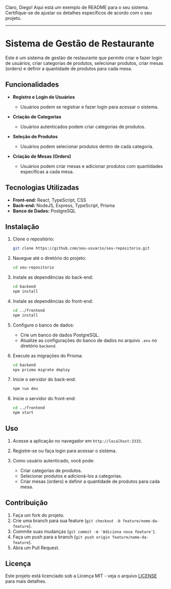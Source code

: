 Claro, Diego! Aqui está um exemplo de README para o seu sistema. Certifique-se de ajustar os detalhes específicos de acordo com o seu projeto.

---

# Sistema de Gestão de Restaurante

Este é um sistema de gestão de restaurante que permite criar e fazer login de usuários, criar categorias de produtos, selecionar produtos, criar mesas (orders) e definir a quantidade de produtos para cada mesa.

## Funcionalidades

- **Registro e Login de Usuários**
  - Usuários podem se registrar e fazer login para acessar o sistema.

- **Criação de Categorias**
  - Usuários autenticados podem criar categorias de produtos.

- **Seleção de Produtos**
  - Usuários podem selecionar produtos dentro de cada categoria.

- **Criação de Mesas (Orders)**
  - Usuários podem criar mesas e adicionar produtos com quantidades específicas a cada mesa.

## Tecnologias Utilizadas

- **Front-end:** React, TypeScript, CSS
- **Back-end:** NodeJS, Express, TypeScript, Prisma
- **Banco de Dados:** PostgreSQL

## Instalação

1. Clone o repositório:
   ```sh
   git clone https://github.com/seu-usuario/seu-repositorio.git
   ```

2. Navegue até o diretório do projeto:
   ```sh
   cd seu-repositorio
   ```

3. Instale as dependências do back-end:
   ```sh
   cd backend
   npm install
   ```

4. Instale as dependências do front-end:
   ```sh
   cd ../frontend
   npm install
   ```

5. Configure o banco de dados:
   - Crie um banco de dados PostgreSQL.
   - Atualize as configurações do banco de dados no arquivo `.env` no diretório `backend`.

6. Execute as migrações do Prisma:
   ```sh
   cd backend
   npx prisma migrate deploy
   ```

7. Inicie o servidor do back-end:
   ```sh
   npm run dev
   ```

8. Inicie o servidor do front-end:
   ```sh
   cd ../frontend
   npm start
   ```

## Uso

1. Acesse a aplicação no navegador em `http://localhost:3333`.

2. Registre-se ou faça login para acessar o sistema.

3. Como usuário autenticado, você pode:
   - Criar categorias de produtos.
   - Selecionar produtos e adicioná-los a categorias.
   - Criar mesas (orders) e definir a quantidade de produtos para cada mesa.

## Contribuição

1. Faça um fork do projeto.
2. Crie uma branch para sua feature (`git checkout -b feature/nome-da-feature`).
3. Commite suas mudanças (`git commit -m 'Adiciona nova feature'`).
4. Faça um push para a branch (`git push origin feature/nome-da-feature`).
5. Abra um Pull Request.

## Licença

Este projeto está licenciado sob a Licença MIT - veja o arquivo [LICENSE](LICENSE) para mais detalhes.

